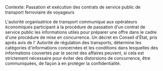 Contexte: Passation et exécution des contrats de service public de transport ferroviaire de voyageurs

L'autorité organisatrice de transport communique aux opérateurs économiques participant à la procédure de passation d'un contrat de service public les informations utiles pour préparer une offre dans le cadre d'une procédure de mise en concurrence. Un décret en Conseil d'État, pris après avis de l' Autorité de régulation des transports, détermine les catégories d'informations concernées et les conditions dans lesquelles des informations couvertes par le secret des affaires peuvent, si cela est strictement nécessaire pour éviter des distorsions de concurrence, être communiquées, de façon à en protéger la confidentialité.